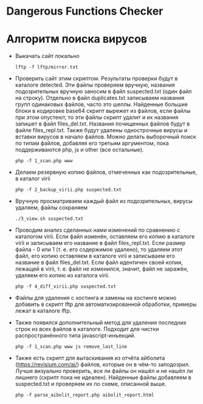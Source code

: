 # Dangerous Functions Checker


# Алгоритм поиска вирусов

* Выкачать сайт локально

	`lftp -f lftp/mirror.txt`

* Проверить сайт этим скриптом. Результаты проверки будут в каталоге detected. Эти файлы проверяем вручную, названия подозрительных вручную заносим в файл suspected.txt (один файл на строку). Отдельно в файл duplicates.txt записываем названия групп одинаковых файлов, часто это шеллы. Найденные большие блоки в кодировке base64 скрипт вырежет из файлов, если файлы при этом опустеют, то эти файлы скрипт удалит и их названия запишет в файл files_del.txt. Названия почищенных файлов будут в файле files_repl.txt. Также будут удалены однострочные вирусы и вставки вирусов в начало файлов. Можно делать выборочный поиск по типам файлов, добавляя его третьим аргументом, пока поддерживаются php, js и other (все остальные).

	`php -f 1_scan.php www`

* Делаем резервную копию файлов, отмеченных как подозрительные, в каталог virii

	`php -f 2_backup_virii.php suspected.txt`

* Вручную просматриваем каждый файл из подозрительных, вирусы удаляем, файлы сохраняем

	`./3_view.sh suspected.txt`

* Проводим анализ сделанных нами изменений по сравнению с каталогом virii. Если файл изменён, оставляем его копию в каталоге virii и записываем его название в файл files_repl.txt. Если размер файла - 0 или 1 (т. е. его содержимое удалено), то удаляем этот файл, его копию оставляем в каталоге virii и записываем его название в файл files_del.txt. Если файл идентичен своей копии, лежащей в virii, т. е. файл не изменился, значит, файл не заражён, удаляем его копию из каталога virii.

	`php -f 4_diff_virii.php suspected.txt`

* Файлы для удаления с хостинга и замены на хостинге можно добавить в скрипт lftp для автоматизированной обработки, примеры лежат в каталоге lftp.

* Также появился дополнительный метод для удаления последних строк из всех файлов в каталоге. Подходит для чистки распространённого типа javascript-инъекций.

	`php -f 1_scan.php www js remove_last_line`

* Также есть скрипт для вытаскивания из отчёта айболита  (https://revisium.com/ai/) файлов, которые он в чём-то заподозрил. Лучше визуально проверить, все ли файлы он нашёл и не нашёл ли лишнего (скрипт пока не идеален). Найденные файлы добавляем в suspected.txt и проверяем их по схеме, описанной выше.

	`php -f parse_aibolit_report.php aibolit_report.html`

